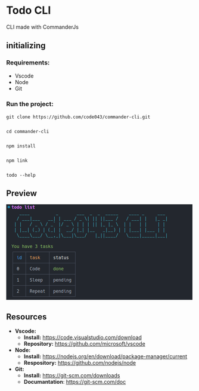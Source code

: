 # Todo CLI

CLI made with CommanderJs

## initializing

### Requirements:

- Vscode
- Node
- Git

### Run the project:

    git clone https://github.com/code043/commander-cli.git

###

    cd commander-cli

###

    npm install

###

    npm link
###

    todo --help

## Preview

![Screenshot do app](assets/preview.png)


## Resources

- **Vscode:**
  - **Install:** https://code.visualstudio.com/download
  - **Repository:** https://github.com/microsoft/vscode
- **Node:**
  - **Install:** https://nodejs.org/en/download/package-manager/current
  - **Respository:** https://github.com/nodejs/node
- **Git:**
  - **Install:** https://git-scm.com/downloads
  - **Documantation**: https://git-scm.com/doc


